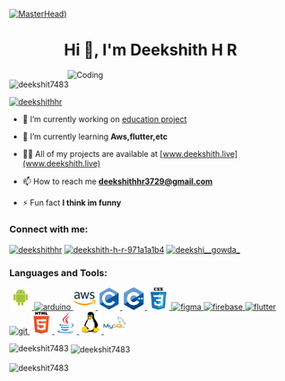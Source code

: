 [![MasterHead]([https://1.bp.blogspot.com/-7A4WynwLsMw/XbBpCXG8fHI/AAAAAAAAMt4/uOa1bpLskYgrwGbllhSu2SDj_Mig8SXJQCLcBGAsYHQ/w1200-h630-p-k-no-nu/2000_600px.gif))](https://deekshith.live)
<h1 align="center">Hi 👋, I'm Deekshith H R</h1>

<img align="right" alt="Coding" width="400" src="[https://cdn.dribbble.com/users/1162077/screenshots/3848914/programmer.gif]">
<p align="left"> <img src="https://komarev.com/ghpvc/?username=deekshit7483&label=Profile%20views&color=0e75b6&style=flat" alt="deekshit7483" /> </p>

<p align="left"> <a href="https://twitter.com/deekshithhr" target="blank"><img src="https://img.shields.io/twitter/follow/deekshithhr?logo=twitter&style=for-the-badge" alt="deekshithhr" /></a> </p>

- 🔭 I’m currently working on [education project](https://play.google.com/store/apps/details?id=com.vidyavan.sdm)

- 🌱 I’m currently learning **Aws,flutter,etc**

- 👨‍💻 All of my projects are available at [www.deekshith.live](www.deekshith.live)

- 📫 How to reach me **deekshithhr3729@gmail.com**

- ⚡ Fun fact **I think im funny**

<h3 align="left">Connect with me:</h3>
<p align="left">
<a href="https://twitter.com/deekshithhr" target="blank"><img align="center" src="https://raw.githubusercontent.com/rahuldkjain/github-profile-readme-generator/master/src/images/icons/Social/twitter.svg" alt="deekshithhr" height="30" width="40" /></a>
<a href="https://linkedin.com/in/deekshith-h-r-971a1a1b4" target="blank"><img align="center" src="https://raw.githubusercontent.com/rahuldkjain/github-profile-readme-generator/master/src/images/icons/Social/linked-in-alt.svg" alt="deekshith-h-r-971a1a1b4" height="30" width="40" /></a>
<a href="https://instagram.com/deekshi__gowda_" target="blank"><img align="center" src="https://raw.githubusercontent.com/rahuldkjain/github-profile-readme-generator/master/src/images/icons/Social/instagram.svg" alt="deekshi__gowda_" height="30" width="40" /></a>
</p>

<h3 align="left">Languages and Tools:</h3>
<p align="left"> <a href="https://developer.android.com" target="_blank" rel="noreferrer"> <img src="https://raw.githubusercontent.com/devicons/devicon/master/icons/android/android-original-wordmark.svg" alt="android" width="40" height="40"/> </a> <a href="https://www.arduino.cc/" target="_blank" rel="noreferrer"> <img src="https://cdn.worldvectorlogo.com/logos/arduino-1.svg" alt="arduino" width="40" height="40"/> </a> <a href="https://aws.amazon.com" target="_blank" rel="noreferrer"> <img src="https://raw.githubusercontent.com/devicons/devicon/master/icons/amazonwebservices/amazonwebservices-original-wordmark.svg" alt="aws" width="40" height="40"/> </a> <a href="https://www.cprogramming.com/" target="_blank" rel="noreferrer"> <img src="https://raw.githubusercontent.com/devicons/devicon/master/icons/c/c-original.svg" alt="c" width="40" height="40"/> </a> <a href="https://www.w3schools.com/cpp/" target="_blank" rel="noreferrer"> <img src="https://raw.githubusercontent.com/devicons/devicon/master/icons/cplusplus/cplusplus-original.svg" alt="cplusplus" width="40" height="40"/> </a> <a href="https://www.w3schools.com/css/" target="_blank" rel="noreferrer"> <img src="https://raw.githubusercontent.com/devicons/devicon/master/icons/css3/css3-original-wordmark.svg" alt="css3" width="40" height="40"/> </a> <a href="https://www.figma.com/" target="_blank" rel="noreferrer"> <img src="https://www.vectorlogo.zone/logos/figma/figma-icon.svg" alt="figma" width="40" height="40"/> </a> <a href="https://firebase.google.com/" target="_blank" rel="noreferrer"> <img src="https://www.vectorlogo.zone/logos/firebase/firebase-icon.svg" alt="firebase" width="40" height="40"/> </a> <a href="https://flutter.dev" target="_blank" rel="noreferrer"> <img src="https://www.vectorlogo.zone/logos/flutterio/flutterio-icon.svg" alt="flutter" width="40" height="40"/> </a> <a href="https://git-scm.com/" target="_blank" rel="noreferrer"> <img src="https://www.vectorlogo.zone/logos/git-scm/git-scm-icon.svg" alt="git" width="40" height="40"/> </a> <a href="https://www.w3.org/html/" target="_blank" rel="noreferrer"> <img src="https://raw.githubusercontent.com/devicons/devicon/master/icons/html5/html5-original-wordmark.svg" alt="html5" width="40" height="40"/> </a> <a href="https://www.java.com" target="_blank" rel="noreferrer"> <img src="https://raw.githubusercontent.com/devicons/devicon/master/icons/java/java-original.svg" alt="java" width="40" height="40"/> </a> <a href="https://www.linux.org/" target="_blank" rel="noreferrer"> <img src="https://raw.githubusercontent.com/devicons/devicon/master/icons/linux/linux-original.svg" alt="linux" width="40" height="40"/> </a> <a href="https://www.mysql.com/" target="_blank" rel="noreferrer"> <img src="https://raw.githubusercontent.com/devicons/devicon/master/icons/mysql/mysql-original-wordmark.svg" alt="mysql" width="40" height="40"/> </a> </p>

<p><img align="left" src="https://github-readme-stats.vercel.app/api/top-langs?username=deekshit7483&show_icons=true&locale=en&layout=compact" alt="deekshit7483" /></p>

<p>&nbsp;<img align="center" src="https://github-readme-stats.vercel.app/api?username=deekshit7483&show_icons=true&locale=en" alt="deekshit7483" /></p>

<p><img align="center" src="https://github-readme-streak-stats.herokuapp.com/?user=deekshit7483&" alt="deekshit7483" /></p>
